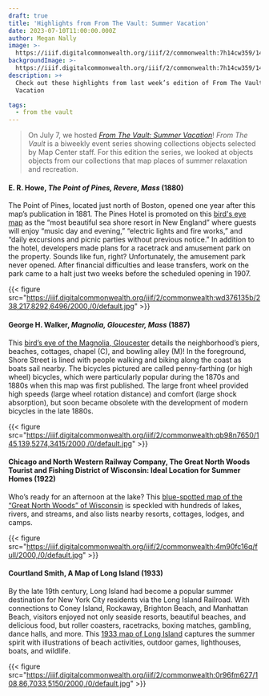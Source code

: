 ```yaml
---
draft: true
title: 'Highlights from From The Vault: Summer Vacation'
date: 2023-07-10T11:00:00.000Z
author: Megan Nally
image: >-
  https://iiif.digitalcommonwealth.org/iiif/2/commonwealth:7h14cw359/146,1435,5342,3425/2000,/0/default.jpg
backgroundImage: >-
  https://iiif.digitalcommonwealth.org/iiif/2/commonwealth:7h14cw359/146,1435,5342,3425/2000,/0/default.jpg
description: >+
  Check out these highlights from last week’s edition of From The Vault: Summer
  Vacation

tags:
  - from the vault
---
```


> On July 7, we hosted *[From The Vault: Summer Vacation](https://www.leventhalmap.org/event/from-the-vault-collections-showing-summer-vacation/)*! *From The Vault* is a biweekly event series showing collections objects selected by Map Center staff. For this edition the series, we looked at objects objects from our collections that map places of summer relaxation and recreation.

#### E. R. Howe, *The Point of Pines, Revere, Mass* (1880)

The Point of Pines, located just north of Boston, opened one year after this map’s publication in 1881. The Pines Hotel is promoted on this [bird's eye map](https://collections.leventhalmap.org/search/commonwealth:wd3761342) as the “most beautiful sea shore resort in New England” where guests will enjoy “music day and evening,” “electric lights and fire works,” and “daily excursions and picnic parties without previous notice.” In addition to the hotel, developers made plans for a racetrack and amusement park on the property. Sounds like fun, right? Unfortunately, the amusement park never opened. After financial difficulties and lease transfers, work on the park came to a halt just two weeks before the scheduled opening in 1907.

{{< figure src="https://iiif.digitalcommonwealth.org/iiif/2/commonwealth:wd376135b/238,217,8292,6496/2000,/0/default.jpg" >}}

#### George H. Walker, *Magnolia, Gloucester, Mass* (1887)

This [bird’s eye of the Magnolia, Gloucester](https://collections.leventhalmap.org/search/commonwealth:x633f9030) details the neighborhood’s piers, beaches, cottages, chapel (C), and bowling alley (M)! In the foreground, Shore Street is lined with people walking and biking along the coast as boats sail nearby. The bicycles pictured are called penny-farthing (or high wheel) bicycles, which were particularly popular during the 1870s and 1880s when this map was first published. The large front wheel provided high speeds (large wheel rotation distance) and comfort (large shock absorption), but soon became obsolete with the development of modern bicycles in the late 1880s.

{{< figure src="https://iiif.digitalcommonwealth.org/iiif/2/commonwealth:qb98n7650/145,139,5274,3415/2000,/0/default.jpg" >}}

#### Chicago and North Western Railway Company, The Great North Woods Tourist and Fishing District of Wisconsin: Ideal Location for Summer Homes (1922)

Who’s ready for an afternoon at the lake? This [blue-spotted map of the “Great North Woods” of Wisconsin](https://collections.leventhalmap.org/search/commonwealth:4m90fc15f) is speckled with hundreds of lakes, rivers, and streams, and also lists nearby resorts, cottages, lodges, and camps. 

{{< figure src="https://iiif.digitalcommonwealth.org/iiif/2/commonwealth:4m90fc16q/full/2000,/0/default.jpg" >}}

#### Courtland Smith, A Map of Long Island (1933)

By the late 19th century, Long Island had become a popular summer destination for New York City residents via the Long Island Railroad. With connections to Coney Island, Rockaway, Brighton Beach, and Manhattan Beach, visitors enjoyed not only seaside resorts, beautiful beaches, and delicious food, but roller coasters, racetracks, boxing matches, gambling, dance halls, and more. This [1933 map of Long Island](https://collections.leventhalmap.org/search/commonwealth:0r96fm61z) captures the summer spirit with illustrations of beach activities, outdoor games, lighthouses, boats, and wildlife. 

{{< figure src="https://iiif.digitalcommonwealth.org/iiif/2/commonwealth:0r96fm627/108,86,7033,5150/2000,/0/default.jpg" >}}
